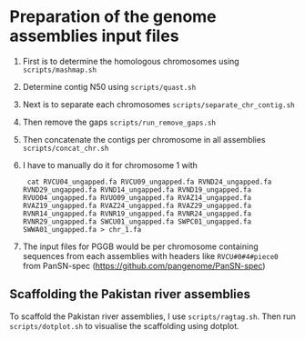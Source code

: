 # Preparation of the genome assemblies input files

1. First is to determine the homologous chromosomes using `scripts/mashmap.sh`
2. Determine contig N50 using `scripts/quast.sh`
3. Next is to separate each chromosomes `scripts/separate_chr_contig.sh`
4. Then remove the gaps `scripts/run_remove_gaps.sh`
5. Then concatenate the contigs per chromosome in all assemblies `scripts/concat_chr.sh`
6. I have to manually do it for chromosome 1 with

        cat RVCU04_ungapped.fa RVCU09_ungapped.fa RVND24_ungapped.fa RVND29_ungapped.fa RVND14_ungapped.fa RVND19_ungapped.fa RVUO04_ungapped.fa RVUO09_ungapped.fa RVAZ14_ungapped.fa RVAZ19_ungapped.fa RVAZ24_ungapped.fa RVAZ29_ungapped.fa RVNR14_ungapped.fa RVNR19_ungapped.fa RVNR24_ungapped.fa RVNR29_ungapped.fa SWCU01_ungapped.fa SWPC01_ungapped.fa SWWA01_ungapped.fa > chr_1.fa

7. The input files for PGGB would be per chromosome containing sequences from each assemblies with headers like `RVCU#0#4#piece0` from PanSN-spec (https://github.com/pangenome/PanSN-spec)

## Scaffolding the Pakistan river assemblies

To scaffold the Pakistan river assemblies, I use `scripts/ragtag.sh`. Then run `scripts/dotplot.sh` to visualise the scaffolding using dotplot.

